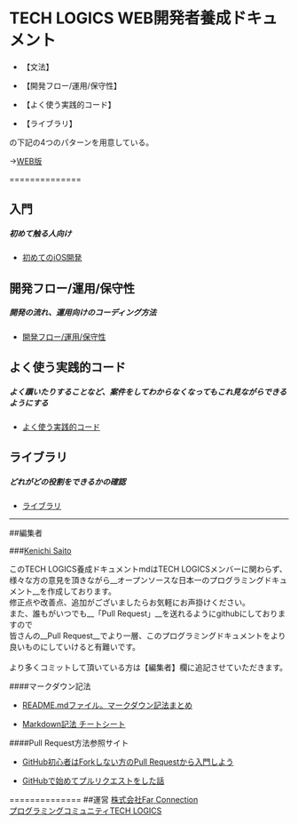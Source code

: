 # TECH LOGICS WEB開発者養成ドキュメント

* 【文法】

* 【開発フロー/運用/保守性】

* 【よく使う実践的コード】

* 【ライブラリ】

の下記の4つのパターンを用意している。

->[WEB版](https://github.com/techlogics/WEB_Document)

==============

## 入門

##### 初めて触る人向け

- [初めてのiOS開発](https://github.com/techlogics/iOS_Document/blob/master/TechLogics_iOSAppTrainingDocument.md)



## 開発フロー/運用/保守性

##### 開発の流れ、運用向けのコーディング方法

- [開発フロー/運用/保守性](https://github.com/techlogics/iOS_Document/)


## よく使う実践的コード

##### よく躓いたりすることなど、案件をしてわからなくなってもこれ見ながらできるようにする

- [よく使う実践的コード](https://github.com/techlogics/iOS_Document/)

## ライブラリ

##### どれがどの役割をできるかの確認

- [ライブラリ](https://github.com/techlogics/iOS_Document/)

---
##編集者

###[Kenichi Saito](https://github.com/tkcfjips/)

このTECH LOGICS養成ドキュメントmdはTECH LOGICSメンバーに関わらず、<br>
様々な方の意見を頂きながら__オープンソースな日本一のプログラミングドキュメント__を作成しております。<br>
修正点や改善点、追加がございましたらお気軽にお声掛けください。<br>
また、誰もがいつでも__「Pull Request」__を送れるようにgithubにしておりますので<br>
皆さんの__Pull Request__でより一層、このプログラミングドキュメントをより良いものにしていけると有難いです。<br><br>
より多くコミットして頂いている方は【編集者】欄に追記させていただきます。

####マークダウン記法

* [README.mdファイル。マークダウン記法まとめ](http://codechord.com/2012/01/readme-markdown/)

* [Markdown記法 チートシート](http://qiita.com/Qiita/items/c686397e4a0f4f11683d)

####Pull Request方法参照サイト

* [GitHub初心者はForkしない方のPull Requestから入門しよう](http://blog.qnyp.com/2013/05/28/pull-request-for-github-beginners/)

* [GitHubで始めてプルリクエストをした話](http://blog.9wick.com/2012/07/github-first-pul/)

==============
##運営
[株式会社Far Connection](http://farconnection.jp)  
[プログラミングコミュニティTECH LOGICS](http://techlogics.link)


